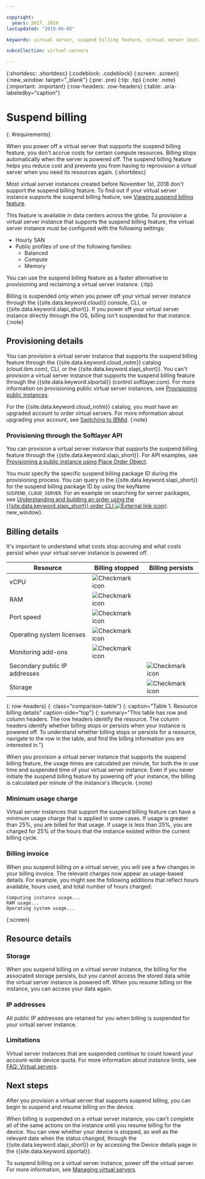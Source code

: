```yaml
---

copyright:
  years: 2017, 2019
lastupdated: "2019-06-05"

keywords: virtual server, suspend billing feature, virtual server instances, suspend billing

subcollection: virtual-servers

---
```


{:shortdesc: .shortdesc}
{:codeblock: .codeblock}
{:screen: .screen}
{:new_window: target="_blank"}
{:pre: .pre}
{:tip: .tip}
{:note: .note}
{:important: .important}
{:row-headers: .row-headers}
{:table: .aria-labeledby="caption"}

# Suspend billing
{: #requirements}

When you power off a virtual server that supports the suspend billing feature, you don't accrue costs for certain compute resources. Billing stops automatically when the server is powered off. The suspend billing feature helps you reduce cost and prevents you from having to reprovision a virtual server when you need its resources again.
{:shortdesc}

Most virtual server instances created before November 1st, 2018 don't support the suspend billing feature. To find out if your virtual server instance supports the suspend billing feature, see [Viewing suspend billing feature](/docs/vsi?topic=virtual-servers-viewing-suspend-billing-feature).

This feature is available in data centers across the globe. To provision a virtual server instance that supports the suspend billing feature, the virtual server instance must be configured with the following settings:

* Hourly SAN
* Public profiles of one of the following families:
  * Balanced
  * Compute
  * Memory

You can use the suspend billing feature as a faster alternative to provisioning and reclaiming a virtual server instance.
{:tip}

Billing is suspended only when you power off your virtual server instance through the {{site.data.keyword.cloud}} console, CLI, or {{site.data.keyword.slapi_short}}. If you power off your virtual server instance directly through the OS, billing isn't suspended for that instance.
{:note}

## Provisioning details

You can provision a virtual server instance that supports the suspend billing feature through the {{site.data.keyword.cloud_notm}} catalog (cloud.ibm.com), CLI, or the {{site.data.keyword.slapi_short}}. You can't provision a virtual server instance that supports the suspend billing feature through the {{site.data.keyword.slportal}} (control.softlayer.com). For more information on provisioning public virtual server instances, see [Provisioning public instances](/docs/vsi?topic=virtual-servers-ordering-vs-public#ordering-vs-public).

For the {{site.data.keyword.cloud_notm}} catalog, you must have an upgraded account to order virtual servers. For more information about upgrading your account, see [Switching to IBMid](/docs/account?topic=account-unifyingaccounts#unifyingaccounts).
{:note}

### Provisioning through the Softlayer API
You can provision a virtual server instance that supports the suspend billing feature through the {{site.data.keyword.slapi_short}}. For API examples, see [Provisioning a public instance using Place Order Object](/docs/vsi?topic=virtual-servers-api-rest-public#provisioning-a-public-instance-using-place-order-object).

You must specify the specific suspend billing package ID during the provisioning process. You can query in the {{site.data.keyword.slapi_short}} for the suspend billing package ID by using the keyName `SUSPEND_CLOUD_SERVER`. For an example on searching for server packages, see [Understanding and building an order using the {{site.data.keyword.slapi_short}} order CLI ![External link icon](../icons/launch-glyph.svg "External link icon")](https://softlayer.github.io/article/understanding-ordering/){: new_window}.

## Billing details

It's important to understand what costs stop accruing and what costs persist when your virtual server instance is powered off.

| Resource                      | Billing stopped   | Billing persists |
| ----------------------------- | ----------------- | ---------------- |
| vCPU                          | ![Checkmark icon](../../icons/checkmark-icon.svg) |                  |
| RAM                           | ![Checkmark icon](../../icons/checkmark-icon.svg) |                  |
| Port speed                    | ![Checkmark icon](../../icons/checkmark-icon.svg) |                  |
| Operating system licenses     | ![Checkmark icon](../../icons/checkmark-icon.svg) |                  |
| Monitoring add-ons            | ![Checkmark icon](../../icons/checkmark-icon.svg) |                  |
| Secondary public IP addresses |                   | ![Checkmark icon](../../icons/checkmark-icon.svg) |
| Storage                       |                   | ![Checkmark icon](../../icons/checkmark-icon.svg) |
{: row-headers}
{: class="comparison-table"}
{: caption="Table 1. Resource billing details" caption-side="top"}
{: summary="This table has row and column headers. The row headers identify the resource. The column headers identify whether billing stops or persists when your instance is powered off. To understand whether billing stops or persists for a resource, navigate to the row in the table, and find the billing information you are interested in."}  

When you provision a virtual server instance that supports the suspend billing feature, the usage times are calculated per minute, for both the in use time and suspended time of your virtual server instance. Even if you never initiate the suspend billing feature by powering off your instance, the billing is calculated per minute of the instance's lifecycle.
{:note}

### Minimum usage charge
Virtual server instances that support the suspend billing feature can have a minimum usage charge that is applied in some cases. If usage is greater than 25%, you are billed for that usage. If usage is less than 25%, you are charged for 25% of the hours that the instance existed within the current billing cycle.

### Billing invoice
When you suspend billing on a virtual server, you will see a few changes in your billing invoice. The relevant charges now appear as usage-based details. For example, you might see the following additions that reflect hours available, hours used, and total number of hours charged:

```
Computing instance usage...
RAM usage...
Operating system usage...
```
{:screen}

## Resource details

### Storage

When you suspend billing on a virtual server instance, the billing for the associated storage persists, but you cannot access the stored data while the virtual server instance is powered off. When you resume billing on the instance, you can access your data again.

### IP addresses

All public IP addresses are retained for you when billing is suspended for your virtual server instance.

### Limitations

Virtual server instances that are suspended continue to count toward your account-wide device quota. For more information about instance limits, see [FAQ: Virtual servers](/docs/vsi?topic=virtual-servers-faqs-virtual-servers#concurrent).

## Next steps
After you provision a virtual server that supports suspend billing, you can begin to suspend and resume billing on the device.

When billing is suspended on a virtual server instance, you can't complete all of the same actions on the instance until you resume billing for the device. You can view whether your device is stopped, as well as the relevant date when the status changed, through the {{site.data.keyword.slapi_short}} or by accessing the Device details page in the {{site.data.keyword.slportal}}.

To suspend billing on a virtual server instance, power off the virtual server. For more information, see [Managing virtual servers](/docs/vsi?topic=virtual-servers-managing-virtual-servers).
